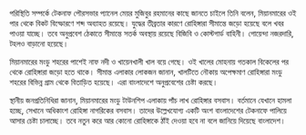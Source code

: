 পরিস্থিতি সম্পর্কে টেকনাফ পৌরসভার প্যানেল মেয়র মুজিবুর রহমানের কাছে জানতে চাইলে তিনি বলেন, মিয়ানমারের ওই পার থেকে বিকট বিস্ফোরণে শব্দ অব্যাহত রয়েছে। যুদ্ধের তীব্রতার কারণে রোহিঙ্গারা সীমান্তে জড়ো হয়েছে বলে খবর পাওয়া যাচ্ছে। তবে অনুপ্রবেশ ঠেকাতে সীমান্তে সতর্ক অবস্থায় রয়েছে বিজিবি ও কোস্টগার্ড বাহিনী। গোয়েন্দা নজরদারি, টহলও বাড়ানো হয়েছে।

মিয়ানমারের মংডু শহরের পাশেই নাফ নদী ও খায়েনখালী খাল বয়ে গেছে। ওই খালের মোহনায় গতকাল বিকেলের পর থেকে রোহিঙ্গারা জড়ো হতে থাকে। সীমান্ত এলাকার লোকজন জানান, খালটিতে নৌকায় অপেক্ষমাণ রোহিঙ্গারা মংডু শহরের বিভিন্ন গ্রাম থেকে বিতাড়িত হয়েছে। এরা বাংলাদেশে অনুপ্রবেশের চেষ্টা করছে।

স্থানীয় জনপ্রতিনিধিরা জানান, মিয়ানমারের মংডু টাউনশিপ এলাকায় পাঁচ লাখ রোহিঙ্গার বসবাস। বর্তমানে যেখানে হামলা হচ্ছে, সেখানে অধিকাংশ রোহিঙ্গা নাগরিকের বসবাস। তাদের উল্লেখযোগ্য একটি অংশ বাংলাদেশের টেকনাফে পালিয়ে আসার চেষ্টা চালাচ্ছে। তবে নতুন করে আর কোনো রোহিঙ্গাকে ঠাঁই দেওয়া হবে না বলে জানিয়ে দিয়েছে বাংলাদেশ।
